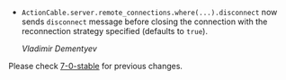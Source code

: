 *  `ActionCable.server.remote_connections.where(...).disconnect` now sends `disconnect` message
   before closing the connection with the reconnection strategy specified (defaults to `true`).

   *Vladimir Dementyev*

Please check [7-0-stable](https://github.com/rails/rails/blob/7-0-stable/actioncable/CHANGELOG.md) for previous changes.
